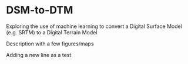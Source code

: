 # DSM-to-DTM
Exploring the use of machine learning to convert a Digital Surface Model (e.g. SRTM) to a Digital Terrain Model

Description with a few figures/maps

Adding a new line as a test